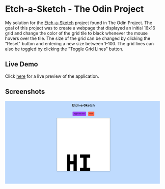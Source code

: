 # Etch-a-Sketch - The Odin Project
My solution for the [Etch-a-Sketch](https://www.theodinproject.com/paths/foundations/courses/foundations/lessons/etch-a-sketch-project) project found in The Odin Project. The goal of this project was to create a webpage that displayed an initial 16x16 grid and change the color of the grid tile to black whenever the mouse hovers over the tile. The size of the grid can be changed by clicking the "Reset" button and entering a new size between 1-100. The grid lines can also be toggled by clicking the "Toggle Grid Lines" button. 

## Live Demo
Click [here](https://jimmy-du.github.io/etch-a-sketch/) for a live preview of the application.

## Screenshots
<img src="./images/desktop.PNG" alt="Desktop View">
